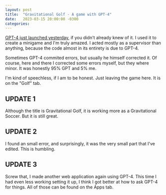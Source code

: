 ```yaml
---
layout: post
title:  "Gravitational Golf - A game with GPT-4"
date:   2023-03-15 20:00:00 -0300
categories:
---
```


[GPT-4 just launched yesterday](https://openai.com/research/gpt-4), if you didn't already knew of it. I used it to
create a minigame and I'm truly amazed. I acted mostly as a supervisor than anything,
because the code almost in its entirety is due to GPT-4.

Sometimes GPT-4 commited errors, but usually he himself corrected it. Of course,
here and there I corrected some errors myself, but they where minor. It was honestly
95% GPT and 5% me.

I'm kind of speechless, if I am to be honest. Just leaving the game here. It is on the "Golf" tab.

## UPDATE 1
Although the title is Gravitational Golf, 
it is working more as a Gravitational Soccer. But it is still great.

## UPDATE 2
I found an small error, and surprisingly, it was the very small part that I've edited. This is humbling.

## UPDATE 3
Screw that, I made another web application again using GPT-4. This time I had even less working setting it up, I think I got better at how to ask GPT-4 for things. All of those can be found on the Apps tab.